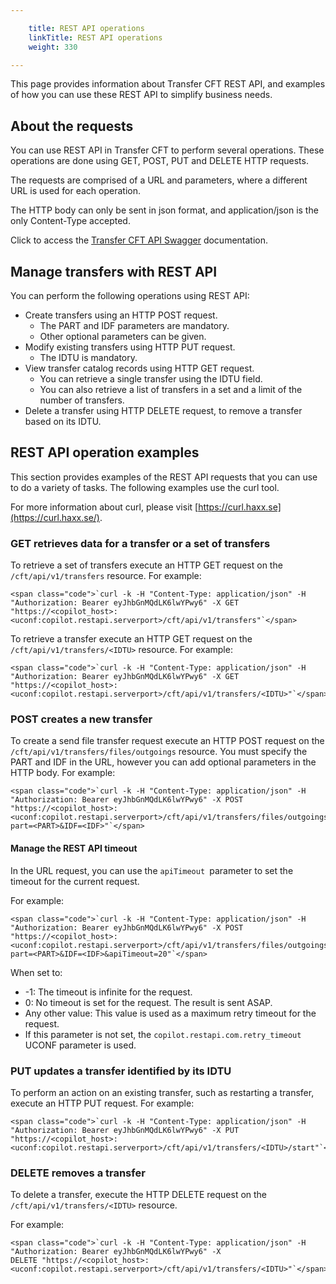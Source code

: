 ```yaml
---

    title: REST API operations
    linkTitle: REST API operations
    weight: 330

---
```

This page provides information about Transfer CFT REST API, and examples of how you can use these REST API to simplify business needs.

## About the requests

You can use REST API in Transfer CFT to perform several operations. These operations are done using GET, POST, PUT and DELETE HTTP requests.

The requests are comprised of a URL and parameters, where a different URL is used for each operation.

The HTTP body can only be sent in json format, and application/json is the only Content-Type accepted.

Click to access the [Transfer CFT API Swagger](http://apidocs.axway.com/swagger-ui/index.html?productname=transfercft&productversion=3.8&filename=transfercft-swagger-api.json) documentation.

## Manage transfers with REST API

You can perform the following operations using REST API:

- Create transfers using an HTTP POST request.
    -   The PART and IDF parameters are mandatory.
    -   Other optional parameters can be given.
- Modify existing transfers using HTTP PUT request.
    -   The IDTU is mandatory.
- View transfer catalog records using HTTP GET request.
    -   You can retrieve a single transfer using the IDTU field.
    -   You can also retrieve a list of transfers in a set and a limit of the number of transfers.
- Delete a transfer using HTTP DELETE request, to remove a transfer based on its IDTU.

## REST API operation examples

This section provides examples of the REST API requests that you can use to do a variety of tasks. The following examples use the curl tool.

For more information about curl, please visit [https://curl.haxx.se](https://curl.haxx.se/).

### GET retrieves data for a transfer or a set of transfers

To retrieve a set of transfers execute an HTTP GET request on the <span class="code">`/cft/api/v1/transfers`</span> resource. For example:

```
<span class="code">`curl -k -H "Content-Type: application/json" -H "Authorization: Bearer eyJhbGnMQdLK6lwYPwy6" -X GET "https://<copilot_host>:<uconf:copilot.restapi.serverport>/cft/api/v1/transfers"`</span>
```

To retrieve a transfer execute an HTTP GET request on the <span class="code">`/cft/api/v1/transfers/<IDTU>`</span> resource. For example:

```
<span class="code">`curl -k -H "Content-Type: application/json" -H "Authorization: Bearer eyJhbGnMQdLK6lwYPwy6" -X GET "https://<copilot_host>:<uconf:copilot.restapi.serverport>/cft/api/v1/transfers/<IDTU>"`</span>
```

### POST creates a new transfer

To create a send file transfer request execute an HTTP POST request on the <span class="code">`/cft/api/v1/transfers/files/outgoings`</span> resource. You must specify the PART and IDF in the URL, however you can add optional parameters in the HTTP body. For example:

```
<span class="code">`curl -k -H "Content-Type: application/json" -H "Authorization: Bearer eyJhbGnMQdLK6lwYPwy6" -X POST "https://<copilot_host>:<uconf:copilot.restapi.serverport>/cft/api/v1/transfers/files/outgoings?part=<PART>&IDF=<IDF>"`</span>
```

#### Manage the REST API timeout

In the URL request, you can use the <span class="code">`apiTimeout `</span>parameter to set the timeout for the current request.

For example:

```
<span class="code">`curl -k -H "Content-Type: application/json" -H "Authorization: Bearer eyJhbGnMQdLK6lwYPwy6" -X POST "https://<copilot_host>:<uconf:copilot.restapi.serverport>/cft/api/v1/transfers/files/outgoings?part=<PART>&IDF=<IDF>&apiTimeout=20"`</span>
```

When set to:

- -1: The timeout is infinite for the request.
- 0: No timeout is set for the request. The result is sent ASAP.
- Any other value: This value is used as a maximum retry timeout for the request.
- If this parameter is not set, the <span class="code">`copilot.restapi.com.retry_timeout`</span> UCONF parameter is used.

### PUT updates a transfer identified by its IDTU

To perform an action on an existing transfer, such as restarting a transfer, execute an HTTP PUT request. For example:

```
<span class="code">`curl -k -H "Content-Type: application/json" -H "Authorization: Bearer eyJhbGnMQdLK6lwYPwy6" -X PUT "https://<copilot_host>:<uconf:copilot.restapi.serverport>/cft/api/v1/transfers/<IDTU>/start"`</span>
```

### DELETE removes a transfer

To delete a transfer, execute the HTTP DELETE request on the <span class="code">`/cft/api/v1/transfers/<IDTU>`</span> resource.

For example:

```
<span class="code">`curl -k -H "Content-Type: application/json" -H "Authorization: Bearer eyJhbGnMQdLK6lwYPwy6" -X DELETE "https://<copilot_host>:<uconf:copilot.restapi.serverport>/cft/api/v1/transfers/<IDTU>"`</span>
```
